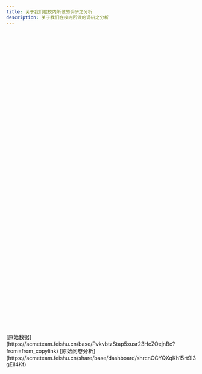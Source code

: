 ```yaml
---
title: 关于我们在校内所做的调研之分析
description: 关于我们在校内所做的调研之分析
---
```

<script src="https://cdn.staticfile.org/echarts/5.5.0/echarts.min.js"></script>
<div id="01" style="width: 100%;height: 400px"></div>
<div id="02" style="width: 100%;height: 400px"></div>
[原始数据](https://acmeteam.feishu.cn/base/PvkvbtzStap5xusr23HcZOejnBc?from=from_copylink)
[原始问卷分析](https://acmeteam.feishu.cn/share/base/dashboard/shrcnCCYQXqKh15rt9I3gEil4Kf)
<script type="text/javascript">
  var chart01 = echarts.init(document.getElementById('01'));
  var option = {
      title: {
        text: '第一个 ECharts 实例'
      },
      tooltip: {},
      legend: {
          data:['销量']
      },
      xAxis: {
        data: ["衬衫","羊毛衫","雪纺衫","裤子","高跟鞋","袜子"]
      },
      yAxis: {},
        series: [{
          name: '销量',
          type: 'bar',
          data: [5, 20, 36, 10, 10, 20]
        }]
      };
    chart01.setOption(option);
    </script>


<script type="text/javascript">
        var chart02 = echarts.init(document.getElementById('02'));
        var option = {
  legend: {
    orient: "vertical",
    left: "left",
    data: ["Apple", "Grapes", "Pineapples", "Oranges", "Bananas"]
  },
  series: [{
    type: "pie",
    data: [{
      value: 335,
      name: "Apple"
    }, {
      value: 310,
      name: "Grapes"
    }, {
      value: 234,
      name: "Pineapples"
    }, {
      value: 135,
      name: "Oranges"
    }, {
      value: 1548,
      name: "Bananas"
    }]
  }]
}
chart02.setOption(option);
    </script>